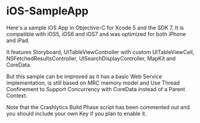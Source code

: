 iOS-SampleApp
=============

Here's a sample iOS App in Objective-C for Xcode 5 and the SDK 7.
It is compatible with iOS5, iOS6 and iOS7 and was optimized for both iPhone and iPad.

It features Storyboard, UITableViewController with custom UITableViewCell, NSFetchedResultsController, UISearchDisplayController, MapKit and CoreData.

But this sample can be improved as it has a basic Web Service implementation, is still based on MRC memory model and Use Thread Confinement to Support Concurrency with CoreData instead of a Parent Context.

Note that the Crashlytics Build Phase script has been commented out and you should include your own Key if you plan to enable it.
